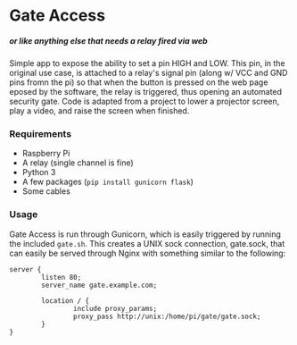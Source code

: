 # Gate Access
##### or like anything else that needs a relay fired via web

Simple app to expose the ability to set a pin HIGH and LOW. This pin, in the original use case, is attached to a relay's signal pin (along w/ VCC and GND pins fromn the pi) so that when the button is pressed on the web page eposed by the software, the relay is triggered, thus opening an automated security gate. Code is adapted from a project to lower a projector screen, play a video, and raise the screen when finished.

### Requirements
* Raspberry Pi
* A relay (single channel is fine)
* Python 3
* A few packages (`pip install gunicorn flask`)
* Some cables

### Usage
Gate Access is run through Gunicorn, which is easily triggered by running the included `gate.sh`. This creates a UNIX sock connection, gate.sock, that can easily be served through Nginx with something similar to the following:


```Nginx
server {
        listen 80;
        server_name gate.example.com;

        location / {
                include proxy_params;
                proxy_pass http://unix:/home/pi/gate/gate.sock;
        }
}
```